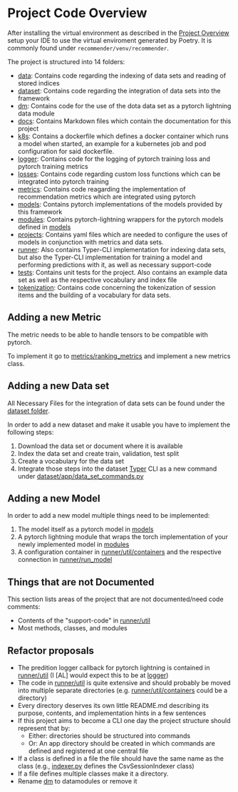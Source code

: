 # Project Code Overview #
After installing the virtual environment as described in the [Project Overview](./project_overview.md) setup your IDE
to use the virtual enviroment generated by Poetry. It is commonly found under `recommender/venv/recommender`.

The project is structured into 14 folders:
* [data](./../data): Contains code regarding the indexing of data sets and reading of stored indices
* [dataset](./../dataset): Contains code regarding the integration of data sets into the framework
* [dm](./../dm): Contains code for the use of the dota data set as a pytorch lightning data module
* [docs](./../docs): Contains Markdown files which contain the documentation for this project
* [k8s](./../k8s): Contains a dockerfile which defines a docker container which runs a model when started, an example 
    for a  kubernetes job and pod configuration for said dockerfile.
* [logger](./../logger): Contains code for the logging of pytorch training loss and pytorch training metrics
* [losses](./../losses): Contains code regarding custom loss functions which can be integrated into pytorch training
* [metrics](./../metrics): Contains code reagarding the implementation of recommendation metrics which are integrated 
    using pytorch
* [models](./../models): Contains pytorch implementations of the models provided by this framework
* [modules](./../modules): Contains pytorch-lightning wrappers for the pytorch models defined in [models](./../models)
* [projects](./../projects): Contains yaml files which are needed to configure the uses of models in conjunction with
    metrics and data sets.
* [runner](./../runner): Also contains Typer-CLI implementation for indexing data sets, but also the Typer-CLI
    implementation for training a model and performing predictions with it, as well as necessary support-code
* [tests](./../tests): Contains unit tests for the project. Also contains an example data set as well as the respective
    vocabulary and index file
* [tokenization](./../tokenization): Contains code concerning the tokenization of session items and the building of a 
    vocabulary for data sets.


## Adding a new Metric ##
The metric needs to be able to handle tensors to be compatible with pytorch.

To implement it go to [metrics/ranking_metrics](./../metrics/ranking_metrics.py) and implement a new metrics class.

## Adding a new Data set ##
All Necessary Files for the integration of data sets can be found under the [dataset folder](./../dataset).

In order to add a new dataset and make it usable you have to implement the following steps:
1. Download the data set or document where it is available
2. Index the data set and create train, validation, test split
3. Create a vocabulary for the data set
4. Integrate those steps into the dataset [Typer](https://typer.tiangolo.com/) CLI as a new command under 
[dataset/app/data_set_commands.py](./../dataset/app/data_set_commands.py)

## Adding a new Model ##
In order to add a new model multiple things need to be implemented:
1. The model itself as a pytorch model in [models](./../models)
2. A pytorch lightning module that wraps the torch implementation of your newly implemented model in 
    [modules](./../modules)
3. A configuration container in [runner/util/containers](./../runner/util/containers.py) and the respective
    connection in [runner/run_model](./../runner/run_model.py)

## Things that are not Documented ##
This section lists areas of the project that are not documented/need code comments:
* Contents of the "support-code" in [runner/util](./../runner/util)
* Most methods, classes, and modules

## Refactor proposals ##
* The predition logger callback for pytorch lightning is contained in [runner/util](./../runner/util)
    (I [AL] would expect this to be at [logger](./../logger))
* The code in [runner/util](./../runner/util) is quite extensive and should probably be moved into multiple separate
directories (e.g. [runner/util/containers](./../runner/util/containers.py) could be a directory)
* Every directory deserves its own little README.md describing its purpose, contents, and implementation hints 
    in a few sentences
* If this project aims to become a CLI one day the project structure should represent that by:
    + Either: directories should be structured into commands
    + Or: An app directory should be created in which commands are defined and registered at one central file
* If a class is defined in a file the file should have the same name as the class (e.g., 
    [indexer.py](./../data/base/indexer.py) defines the CsvSessionIndexer class)
* If a file defines multiple classes make it a directory.
* Rename [dm](./../dm) to datamodules or remove it
